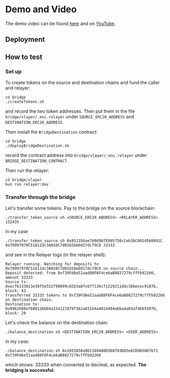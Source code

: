 # Demo and Video

The demo video can be found [here]() and on [YouTube]().

## Deployment

## How to test

### Set up

To create tokens on the source and destination chains and fund the caller and relayer:
```
cd bridge
./createTokens.sh
```
and record the two token addresses. Then put them in the file ```bridge/vlayer/.enc.relayer``` under ```SOURCE_ERC20_ADDRESS``` and ```DESTINATION_ERC20_ADDRESS```.

Then install the ```BridgeDestination``` contract:
```
cd bridge
./deployBridgeDestination.sh
```
record the contract address into ```bridge/vlayer/.enc.relayer``` under ```BRIDGE_DESTINATION_CONTRACT```.

Then run the relayer:
```
cd bridge/vlayer
bun run relayer:dev
```

### Transfer through the bridge

Let's transfer some tokens. Pay to the bridge on the source blockchain:
```
./transfer_token_source.sh <SOURCE_ERC20_ADDRESS> <RELAYER_ADDRESS> 132435
```
in my case
```
./transfer_token_source.sh 0x851356ae760d987E095750cCeb3bC6014560891C 0x70997970C51812dc3A010C7d01b50e0d17dc79C8 33333
```
and see in the Relayer logs (in the relayer shell):
```
Relayer running. Watching for deposits to 0x70997970C51812dc3A010C7d01b50e0d17dc79C8 on source chain...
Deposit detected: from 0xf39Fd6e51aad88F6F4ce6aB8827279cffFb92266, amount 33333
Source tx: 0xecf6133013e38f5e552f98899c02b3a8fc67f136cf1229211d4c38becec9187b, block: 43
Transferred 33333 tokens to 0xf39Fd6e51aad88F6F4ce6aB8827279cffFb92266 on destination chain.
Destination tx: 0x9962b98ef888126bb4a154127d79f362a031b4a4814404a6ba4a03af4b65597b, block: 29
```

Let's check the balance on the destination chain:
```
./balance_destination.sh <DESTINATION_ERC20_ADDRESS> <USER_ADDRESS>
```
in my case:
```
./balance_destination.sh 0x1D55838a9EC169488D360783D65e6CD985007b72  0xf39Fd6e51aad88F6F4ce6aB8827279cffFb92266
```
which shows:
33333
when converted to decimal, as expected.
**The bridging is successful.**
